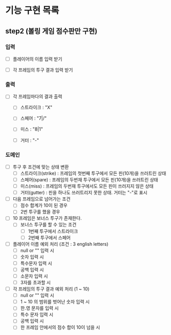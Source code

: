 # 기능 구현 목록

## step2 (볼링 게임 점수판만 구현)
### 입력
- [ ] 플레이어의 이름 입력 받기
- [ ] 각 프레임의 투구 결과 입력 받기


### 출력
- [ ] 각 프레임마다의 결과 출력
  - [ ] 스트라이크 : "X"
  - [ ] 스페어 : "7|/"
  - [ ] 미스 : "8|1"
  - [ ] 거터 : "-"


### 도메인
- [ ] 투구 후 조건에 맞는 상태 변환
  - [ ] 스트라이크(strike) : 프레임의 첫번째 투구에서 모든 핀(10개)을 쓰러트린 상태
  - [ ] 스페어(spare) : 프레임의 두번재 투구에서 모든 핀(10개)을 쓰러트린 상태
  - [ ] 미스(miss) : 프레임의 두번재 투구에서도 모든 핀이 쓰러지지 않은 상태
  - [ ] 거터(gutter) : 핀을 하나도 쓰러트리지 못한 상태. 거터는 "-"로 표시
- [ ] 다음 프레임으로 넘어가는 조건
  - [ ] 점수 합계가 10이 된 경우
  - [ ] 2번 투구를 했을 경우
- [ ] 10 프레임은 보너스 투구가 존재한다.
  - [ ] 보너스 투구를 할 수 있는 조건
    - [ ] 1번째 투구에서 스트라이크
    - [ ] 2번째 투구에서 스페어
- [ ] 플레이어 이름 예외 처리 (조건 : 3 english letters)
  - [ ] null or "" 입력 시
  - [ ] 숫자 입력 시
  - [ ] 특수문자 입력 시
  - [ ] 공백 입력 시
  - [ ] 소문자 입력 시
  - [ ] 3자를 초과할 시
- [ ] 각 프레임의 투구 결과 예외 처리 (1 ~ 10)
  - [ ] null or "" 입력 시
  - [ ] 1 ~ 10 의 범위를 벗어난 숫자 입력 시
  - [ ] 한.영 문자를 입력 시
  - [ ] 특수 문자 입력 시
  - [ ] 공백 입력 시
  - [ ] 한 프레임 안에서의 점수 합이 10이 넘을 시